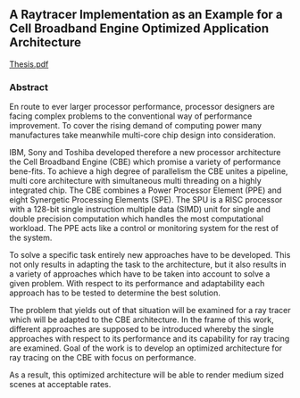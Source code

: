 
## A Raytracer Implementation as an Example for a Cell Broadband Engine Optimized Application Architecture
[Thesis.pdf](https://github.com/zvonkok/cell-raytracer/Ausarbeitung/diplomarbeit.pdf)
### Abstract

En route to ever larger processor performance, processor designers are
facing complex problems to the conventional way of performance improvement. To
cover the rising demand of computing power many manufactures take meanwhile
multi-core chip design into consideration.

IBM, Sony and Toshiba developed therefore a new processor architecture the Cell
Broadband Engine (CBE) which promise a variety of performance bene\-fits. To
achieve a high degree of parallelism the CBE unites a pipeline, multi core
architecture with simultaneous multi threading on a highly integrated chip.
The CBE combines a Power Processor Element (PPE) and eight Synergetic
Processing Elements (SPE). The SPU is a RISC processor with a 128-bit single
instruction multiple data (SIMD) unit for single and double precision
computation which handles the most computational workload. The PPE acts like
a control or monitoring system for the rest of the system.

To solve a specific task entirely new approaches have to be developed. This not
only results in adapting the task to the architecture, but it also results in a
variety of approaches which have to be taken into account to solve a given
problem. With respect to its performance and adaptability each approach has to
be tested to determine the best solution.

The problem that yields out of that situation will be examined for a ray tracer
which will be adapted to the CBE architecture. In the frame of this work,
different approaches are supposed to be introduced whereby the single approaches
with respect to its performance and its capability for ray tracing are examined.
Goal of the work is to develop an optimized architecture for ray tracing on the
CBE with focus on performance.

As a result, this optimized architecture will be able to render medium sized
scenes at acceptable rates.
